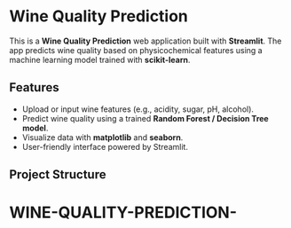 # Wine Quality Prediction

This is a **Wine Quality Prediction** web application built with **Streamlit**. The app predicts wine quality based on physicochemical features using a machine learning model trained with **scikit-learn**.

## Features

- Upload or input wine features (e.g., acidity, sugar, pH, alcohol).  
- Predict wine quality using a trained **Random Forest / Decision Tree model**.  
- Visualize data with **matplotlib** and **seaborn**.  
- User-friendly interface powered by Streamlit.

## Project Structure

# WINE-QUALITY-PREDICTION-
